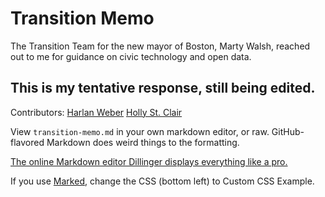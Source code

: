 # Transition Memo

The Transition Team for the new mayor of Boston, Marty Walsh, reached out to me for guidance on civic technology and open data.

## This is my tentative response, still being edited.

Contributors:
[Harlan Weber](http://github.com/whereshj)
[Holly St. Clair](http://github.com/hastclair)

View `transition-memo.md` in your own markdown editor, or raw. GitHub-flavored Markdown does weird things to the formatting.

[The online Markdown editor Dillinger displays everything like a pro.](http://dillinger.io/)

If you use [Marked](http://markedapp.com/), change the CSS (bottom left) to Custom CSS Example.

